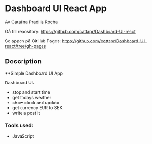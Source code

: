 # Dashboard UI React App

Av Catalina Pradilla Rocha

Gå till repository: <https://github.com/cattapr/Dashboard-UI-react>

Se appen på GitHub Pages: <https://github.com/cattapr/Dashboard-UI-react/tree/gh-pages>

## Description

**Simple Dashboard UI App

Dashboard UI:

* stop and start time
* get todays weather
* show clock and update
* get currency EUR to SEK
* write a post it

### Tools used:

* JavaScript


